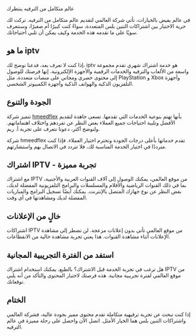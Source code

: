  عالم متكامل من الترفيه ينتظرك

في عالم يفيض بالخيارات، تأتي شركة العالمي لتقديم عالم متكامل من الترفيه. تركت لك حرية الاختيار بين اشتراكات التنين بلس المتعددة، سواءً كنت كبيرًا أم صغيرًا، وسنتعرف سويًا على ما تقدمه هذه الخدمة وكيف يمكن أن تلبي احتياجاتك.

## ما هو  iptv

إذا كنت لا تعرف بعد، فدعنا نوضح لك، iptv هو خدمة اشتراك شهري تقدم مجموعة واسعة من الألعاب والترفيه والخدمات الرقمية والأجهزة الإلكترونية. إنها فرصتك للوصول إلى محتوى حصري ومجاني على منصات متعددة، مثل PlayStation و Xbox وأجهزة التلفزيون الذكية والهواتف الذكية وأجهزة الكمبيوتر الشخصي.

## الجودة والتنوع

تتميز شركة <a href="https://gstore11.com/"> hmeedflex</a>
 بأنها تهتم بنوعية الخدمات التي تقدمها. تسعى جاهدة لتقديم الأفضل وتلبية احتياجات جميع العملاء بغض النظر عن تفردهم واختلاف اهتماماتهم. ولنوضح أكثر، دعونا نتعرف على تجربة أ. ريم.

شركة hmeedflex تقدم خدماتها بأعلى درجات الجودة وتحترم اختيار العملاء. فإذا كنت مترددًا في اختيار الخدمة المناسبة لك، فلا تتردد في الاتصال بهم واستشارتهم.

## اشتراك IPTV - تجربة مميزة

مع اشتراك IPTV من موقع العالمي، يمكنك الوصول إلى آلاف القنوات العربية والأجنبية، بما في ذلك القنوات الرياضية والأفلام والمسلسلات والبرامج التلفزيونية المفضلة لديك، بغض النظر عن نوع جهازك المتصل بالإنترنت. يمكنك أيضًا تسجيل البرامج والمباريات المفضلة لديك ومشاهدتها في أي وقت.

## خالٍ من الإعلانات

اشتراكات IPTV من موقع العالمي تأتي بدون إعلانات مزعجة. لن تضطر إلى مشاهدة الإعلانات أثناء مشاهدة القنوات. هذا يعني تجربة مشاهدة خالية من الانقطاعات.

## استفد من الفترة التجريبية المجانية

هل ترغب في تجربة الخدمة قبل الاشتراك؟ بالطبع، يمكنك استخدام اشتراك IPTV من موقع العالمي لفترة تجريبية مجانية. هذه فرصتك لاختبار المحتوى والتأكد من أنه يلبي توقعاتك.

## الختام

إذا كنت تبحث عن تجربة ترفيهية متكاملة تقدم محتوى مميز بجودة عالية، فشركة العالمي واشتراكات التنين بلس هما الخيار الأمثل. اتصل الآن واحصل على رحلة مميزة في عالم الترفيه.
